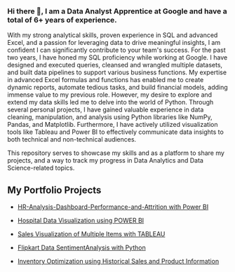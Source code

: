 ### Hi there 👋, I am a Data Analyst Apprentice at Google and have a total of 6+ years of experience.

With my strong analytical skills, proven experience in SQL and advanced Excel, and a passion for leveraging data to drive meaningful insights, I am confident I can significantly contribute to your team's success.
For the past two years, I have honed my SQL proficiency while working at Google. I have designed and executed queries, cleansed and wrangled multiple datasets, and built data pipelines to support various business functions. My expertise in advanced Excel formulas and functions has enabled me to create dynamic reports, automate tedious tasks, and build financial models, adding immense value to my previous role.
However, my desire to explore and extend my data skills led me to delve into the world of Python. Through several personal projects, I have gained valuable experience in data cleaning, manipulation, and analysis using Python libraries like NumPy, Pandas, and Matplotlib. Furthermore, I have actively utilized visualization tools like Tableau and Power BI to effectively communicate data insights to both technical and non-technical audiences.

This repository serves to showcase my skills and as a platform to share my projects, and a way to track my progress in Data Analytics and Data Science-related topics.

## My Portfolio Projects
* [HR-Analysis-Dashboard-Performance-and-Attrition with Power BI](https://github.com/bhanumathyds/HR-Analysis-Dashboard-Performance-and-Attrition-/blob/main/HR%20Performance%20Analyzer%20-%20using%20powerbi.pdf)
  
* [Hospital Data Visualization using POWER BI](https://github.com/bhanumathyds/HospitalDataVisualization/blob/main/hospital.pdf)

* [Sales Visualization of Multiple Items with TABLEAU](https://github.com/bhanumathyds/SalesVisualizationofMultipleItems/blob/main/Story%201.pdf)

* [Flipkart Data SentimentAnalysis with Python ](https://github.com/bhanumathyds/FlipkartDataSentimentAnalysis/blob/main/SentimentAnalysisonFlipkartdata.ipynb)

* [Inventory Optimization using Historical Sales and Product Information](https://github.com/bhanumathyds/Inventory-Optimization-using-Historical-Sales-and-Inventory/blob/main/EcommerceWish-%20Inventory%26Sales.ipynb)


<!--
**bhanumathyds/bhanumathyds** is a ✨ _special_ ✨ repository because its `README.md` (this file) appears on your GitHub profile.

